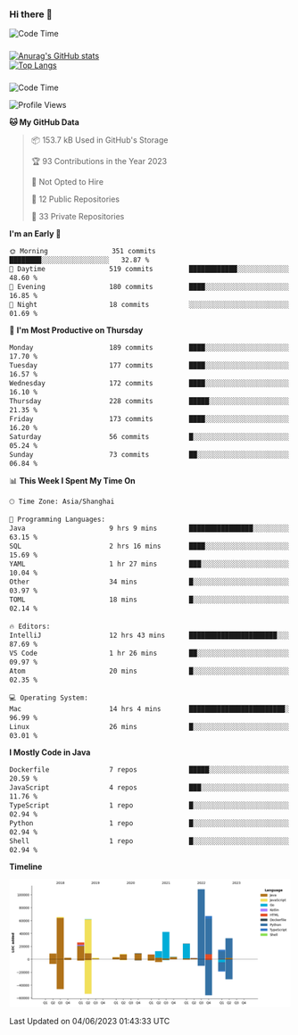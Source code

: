 ### Hi there 👋 

![Code Time](https://img.shields.io/endpoint?style=flat&url=https://codetime-api.datreks.com/badge/1061?logoColor=white%26project=%26recentMS=0%26showProject=false)

<!--
**Muyiafan/Muyiafan** is a ✨ _special_ ✨ repository because its `README.md` (this file) appears on your GitHub profile.

Here are some ideas to get you started:

- 🔭 I’m currently working on ...
- 🌱 I’m currently learning ...
- 👯 I’m looking to collaborate on ...
- 🤔 I’m looking for help with ...
- 💬 Ask me about ...
- 📫 How to reach me: ...
- 😄 Pronouns: ...
- ⚡ Fun fact: ...
-->

### 

[![Anurag's GitHub stats](https://github-readme-stats.vercel.app/api?username=Muyiafan)](https://github.com/anuraghazra/github-readme-stats)
<br>
[![Top Langs](https://github-readme-stats.vercel.app/api/top-langs/?username=Muyiafan)](https://github.com/anuraghazra/github-readme-stats)

### 

<!--START_SECTION:waka-->
![Code Time](http://img.shields.io/badge/Code%20Time-5%2C797%20hrs%2041%20mins-blue)

![Profile Views](http://img.shields.io/badge/Profile%20Views-0-blue)

**🐱 My GitHub Data** 

> 📦 153.7 kB Used in GitHub's Storage 
 > 
> 🏆 93 Contributions in the Year 2023
 > 
> 🚫 Not Opted to Hire
 > 
> 📜 12 Public Repositories 
 > 
> 🔑 33 Private Repositories 
 > 
**I'm an Early 🐤** 

```text
🌞 Morning                351 commits         ████████░░░░░░░░░░░░░░░░░   32.87 % 
🌆 Daytime                519 commits         ████████████░░░░░░░░░░░░░   48.60 % 
🌃 Evening                180 commits         ████░░░░░░░░░░░░░░░░░░░░░   16.85 % 
🌙 Night                  18 commits          ░░░░░░░░░░░░░░░░░░░░░░░░░   01.69 % 
```
📅 **I'm Most Productive on Thursday** 

```text
Monday                   189 commits         ████░░░░░░░░░░░░░░░░░░░░░   17.70 % 
Tuesday                  177 commits         ████░░░░░░░░░░░░░░░░░░░░░   16.57 % 
Wednesday                172 commits         ████░░░░░░░░░░░░░░░░░░░░░   16.10 % 
Thursday                 228 commits         █████░░░░░░░░░░░░░░░░░░░░   21.35 % 
Friday                   173 commits         ████░░░░░░░░░░░░░░░░░░░░░   16.20 % 
Saturday                 56 commits          █░░░░░░░░░░░░░░░░░░░░░░░░   05.24 % 
Sunday                   73 commits          ██░░░░░░░░░░░░░░░░░░░░░░░   06.84 % 
```


📊 **This Week I Spent My Time On** 

```text
🕑︎ Time Zone: Asia/Shanghai

💬 Programming Languages: 
Java                     9 hrs 9 mins        ████████████████░░░░░░░░░   63.15 % 
SQL                      2 hrs 16 mins       ████░░░░░░░░░░░░░░░░░░░░░   15.69 % 
YAML                     1 hr 27 mins        ███░░░░░░░░░░░░░░░░░░░░░░   10.04 % 
Other                    34 mins             █░░░░░░░░░░░░░░░░░░░░░░░░   03.97 % 
TOML                     18 mins             █░░░░░░░░░░░░░░░░░░░░░░░░   02.14 % 

🔥 Editors: 
IntelliJ                 12 hrs 43 mins      ██████████████████████░░░   87.69 % 
VS Code                  1 hr 26 mins        ██░░░░░░░░░░░░░░░░░░░░░░░   09.97 % 
Atom                     20 mins             █░░░░░░░░░░░░░░░░░░░░░░░░   02.35 % 

💻 Operating System: 
Mac                      14 hrs 4 mins       ████████████████████████░   96.99 % 
Linux                    26 mins             █░░░░░░░░░░░░░░░░░░░░░░░░   03.01 % 
```

**I Mostly Code in Java** 

```text
Dockerfile               7 repos             █████░░░░░░░░░░░░░░░░░░░░   20.59 % 
JavaScript               4 repos             ███░░░░░░░░░░░░░░░░░░░░░░   11.76 % 
TypeScript               1 repo              █░░░░░░░░░░░░░░░░░░░░░░░░   02.94 % 
Python                   1 repo              █░░░░░░░░░░░░░░░░░░░░░░░░   02.94 % 
Shell                    1 repo              █░░░░░░░░░░░░░░░░░░░░░░░░   02.94 % 
```



**Timeline**

![Lines of Code chart](https://raw.githubusercontent.com/Muyiafan/Muyiafan/main/assets/bar_graph.png)


 Last Updated on 04/06/2023 01:43:33 UTC
<!--END_SECTION:waka-->
